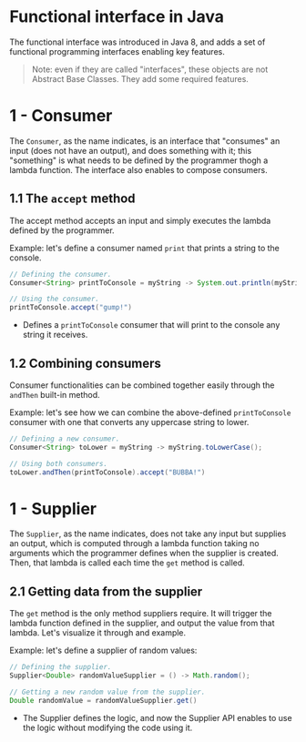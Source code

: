# Functional interface in Java

The functional interface was introduced in Java 8, and adds a set of functional
programming interfaces enabling key features.

> Note: even if they are called "interfaces", these objects are not Abstract
> Base Classes. They add some required features.

# 1 - Consumer

The `Consumer`, as the name indicates, is an interface that "consumes" an
input (does not have an output), and does something with it; this "something" is what needs
to be defined by the programmer thogh a lambda function. The interface also
enables to compose consumers.

## 1.1 The `accept` method

The accept method accepts an input and simply executes the lambda defined by the programmer.

Example: let's define a consumer named `print` that prints a string to the console.

```java
// Defining the consumer.
Consumer<String> printToConsole = myString -> System.out.println(myString);

// Using the consumer.
printToConsole.accept("gump!")
```
- Defines a `printToConsole` consumer that will print to the console any string it receives.

## 1.2 Combining consumers

Consumer functionalities can be combined together easily through the `andThen` built-in
method.

Example: let's see how we can combine the above-defined `printToConsole` consumer
with one that converts any uppercase string to lower.

```java
// Defining a new consumer.
Consumer<String> toLower = myString -> myString.toLowerCase();

// Using both consumers.
toLower.andThen(printToConsole).accept("BUBBA!")
```

# 1 - Supplier

The `Supplier`, as the name indicates, does not take any input but supplies an output,
which is computed through a lambda function taking no arguments which the programmer
defines when the supplier is created. Then, that lambda is called each time the `get`
method is called.

## 2.1 Getting data from the supplier

The `get` method is the only method suppliers require. It will trigger the lambda function
defined in the supplier, and output the value from that lambda. Let's visualize it through
and example.

Example: let's define a supplier of random values:

```java
// Defining the supplier.
Supplier<Double> randomValueSupplier = () -> Math.random();

// Getting a new random value from the supplier.
Double randomValue = randomValueSupplier.get()
```
- The Supplier defines the logic, and now the Supplier API enables to use the logic
  without modifying the code using it.


